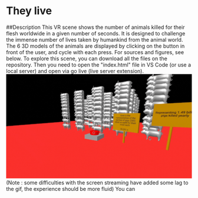 # They live
##Description
This VR scene shows the number of animals killed for their flesh worldwide in a given number of seconds. It is designed to challenge the immense number of lives taken by humankind from the animal world. The 6 3D models of the animals are displayed by clicking on the button in front of the user, and cycle with each press. For sources and figures, see below.
To explore this scene, you can download all the files on the repository. Then you need to open the "index.html" file in VS Code (or use a local server) and open via go live (live server extension).
![alt-text](https://github.com/ColinLug/horror-scene/blob/main/gif_horror_scene.gif)
(Note : some difficulties with the screen streaming have added some lag to the gif, the experience should be more fluid)
You can
##
